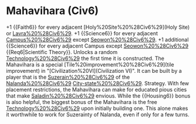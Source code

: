 # Mahavihara (Civ6)

+1 {{Faith6}} for every adjacent [Holy%20Site%20%28Civ6%29](Holy Site) or [Lavra%20%28Civ6%29](Lavra).
+1 {{Science6}} for every adjacent [Campus%20%28Civ6%29](Campus) except [Seowon%20%28Civ6%29](Seowon).
+1 additional {{Science6}} for every adjacent Campus except [Seowon%20%28Civ6%29](Seowon) {{Req6|Scientific Theory}}.
Unlocks a random [Technology%20%28Civ6%29](technology) the first time it is constructed.
The Mahavihara is a special [Tile%20improvement%20%28Civ6%29](tile improvement) in "[Civilization%20VI](Civilization VI)". It can be built by a player that is the [Suzerain%20%28Civ6%29](Suzerain) of the [Nalanda%20%28Civ6%29](Nalanda) [City-state%20%28Civ6%29](city-state).
Strategy.
With few placement restrictions, the Mahavihara can make for educated pious cities that make [Saladin%20%28Civ6%29](Saladin) envious. While the {{Housing6}} bonus is also helpful, the biggest bonus of the Mahavihara is the free [Technology%20%28Civ6%29](technology) upon initially building one. This alone makes it worthwhile to work for Suzerainty of Nalanda, even if only for a few turns.